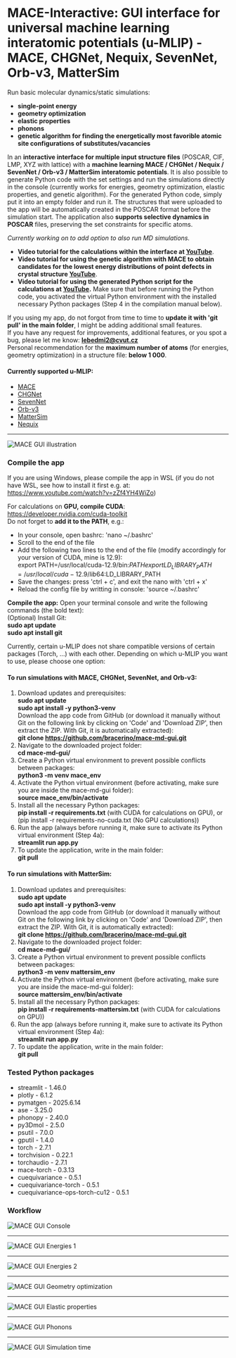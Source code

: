 # MACE-Interactive: GUI interface for universal machine learning interatomic potentials (u-MLIP) - MACE, CHGNet, Nequix, SevenNet, Orb-v3, MatterSim 

Run basic molecular dynamics/static simulations:
- **single-point energy**
- **geometry optimization**
- **elastic properties**
- **phonons**
- **genetic algorithm for finding the energetically most favorible atomic site configurations of substitutes/vacancies**

In an **interactive interface for multiple input structure files** (POSCAR, CIF, LMP, XYZ with lattice) with a **machine learning MACE / CHGNet / Nequix / SevenNet / Orb-v3 / MatterSim interatomic potentials**. It is also possible to generate Python code with the set settings and run the simulations directly in the console (currently works for energies, geometry optimization, elastic properties, and genetic algorithm). For the generated Python code, simply put it into an empty folder and run it. The structures that were uploaded to the app will be automatically created in the POSCAR format before the simulation start. 
The application also **supports selective dynamics in POSCAR** files, preserving the set constraints for specific atoms.

*Currently working on to add option to also run MD simulations.*


- **Video tutorial for the calculations within the interface at [YouTube](https://youtu.be/xh98fQqKXaI?si=m0Hysd9dvZis0any)**.   
- **Video tutorial for using the genetic algorithm with MACE to obtain candidates for the lowest energy distributions of point defects in crystal structure [YouTube](https://youtu.be/SXUsAsatyRQ?si=3MKPwuyHk7AtLNeK)**.   
- **Video tutorial for using the generated Python script for the calculations at [YouTube](https://youtu.be/w6hmvzC2J-8?si=9BYWJuUg7pohL1sw).** Make sure that before running the Python code, you activated the virtual Python environment with the installed necessary Python packages (Step 4 in the compilation manual below).


If you using my app, do not forgot from time to time to **update it with 'git pull' in the main folder**, I might be adding additional small features.   
If you have any request for improvements, additional features, or you spot a bug, please let me know: **lebedmi2@cvut.cz**  
Personal recommendation for the **maximum number of atoms** (for energies, geometry optimization) in a structure file: **below 1 000**. 

#### Currently supported u-MLIP:
- [MACE](https://github.com/ACEsuit/mace)  
- [CHGNet](https://github.com/CederGroupHub/chgnet)  
- [SevenNet](https://github.com/MDIL-SNU/SevenNet)  
- [Orb-v3](https://github.com/orbital-materials/orb-models)  
- [MatterSim](https://github.com/microsoft/mattersim)
- [Nequix](https://github.com/atomicarchitects/nequix)

---
![MACE GUI illustration](images/Mace-1.png)

### **Compile the app**  

If you are using Windows, please compile the app in WSL (if you do not have WSL, see how to install it first e.g. at: https://www.youtube.com/watch?v=zZf4YH4WiZo)  

For calculations on **GPU, compile CUDA**:  
https://developer.nvidia.com/cuda-toolkit  
Do not forget to **add it to the PATH**, e.g.:  
- In your console, open bashrc: 'nano ~/.bashrc'  
- Scroll to the end of the file  
- Add the following two lines to the end of the file (modify accordingly for your version of CUDA, mine is 12.9):  
export PATH=/usr/local/cuda-12.9/bin:$PATH  
export LD_LIBRARY_PATH=/usr/local/cuda-12.9/lib64:$LD_LIBRARY_PATH  
- Save the changes: press 'ctrl + c', and exit the nano with 'ctrl + x'  
- Reload the config file by writting in console: 'source ~/.bashrc'
  


**Compile the app:** Open your terminal console and write the following commands (the bold text):  
(Optional) Install Git:  
      **sudo apt update**  
      **sudo apt install git**    

Currently, certain u-MLIP does not share compatible versions of certain packages (Torch, ...) with each other. Depending on which u-MLIP you want to use, please choose one option: 
#### To run simulations with **MACE, CHGNet, SevenNet, and Orb-v3**:

  1) Download updates and prerequisites:  
     **sudo apt update**  
     **sudo apt install -y python3-venv**  
     Download the app code from GitHub (or download it manually without Git on the following link by clicking on 'Code' and 'Download ZIP', then extract the ZIP. With Git, it is automatically   extracted):  
      **git clone https://github.com/bracerino/mace-md-gui.git**
  3) Navigate to the downloaded project folder:  
      **cd mace-md-gui/**  
  4) Create a Python virtual environment to prevent possible conflicts between packages:  
      **python3 -m venv mace_env**
  5) Activate the Python virtual environment (before activating, make sure you are inside the mace-md-gui folder):  
      **source mace_env/bin/activate**  
  6) Install all the necessary Python packages:  
   **pip install -r requirements.txt** (with CUDA for calculations on GPU), or (pip install -r requirements-no-cuda.txt (No GPU calculations))  
  7) Run the app (always before running it, make sure to activate its Python virtual environment (Step 4a):  
      **streamlit run app.py**
  8) To update the application, write in the main folder:  
      **git pull**

#### To run simulations with **MatterSim**:  
  1) Download updates and prerequisites:  
     **sudo apt update**  
     **sudo apt install -y python3-venv**  
     Download the app code from GitHub (or download it manually without Git on the following link by clicking on 'Code' and 'Download ZIP', then extract the ZIP. With Git, it is automatically   extracted):  
      **git clone https://github.com/bracerino/mace-md-gui.git**
  3) Navigate to the downloaded project folder:  
      **cd mace-md-gui/**  
  4) Create a Python virtual environment to prevent possible conflicts between packages:  
      **python3 -m venv mattersim_env**
  5) Activate the Python virtual environment (before activating, make sure you are inside the mace-md-gui folder):  
      **source mattersim_env/bin/activate**  
  6) Install all the necessary Python packages:  
   **pip install -r requirements-mattersim.txt** (with CUDA for calculations on GPU))  
  7) Run the app (always before running it, make sure to activate its Python virtual environment (Step 4a):  
      **streamlit run app.py**
  8) To update the application, write in the main folder:  
      **git pull**

 
### **Tested Python packages**  
- streamlit - 1.46.0  
- plotly - 6.1.2  
- pymatgen - 2025.6.14  
- ase - 3.25.0  
- phonopy - 2.40.0  
- py3Dmol - 2.5.0  
- psutil - 7.0.0  
- gputil - 1.4.0  
- torch - 2.7.1  
- torchvision - 0.22.1    
- torchaudio - 2.7.1
- mace-torch - 0.3.13    
- cuequivariance - 0.5.1  
- cuequivariance-torch - 0.5.1  
- cuequivariance-ops-torch-cu12 - 0.5.1  

### **Workflow**

![MACE GUI Console](images/Mace-2.png)

---

![MACE GUI Energies 1](images/Mace-3.png)

---

![MACE GUI Energies 2](images/Mace-4.png)

---

![MACE GUI Geometry optimization](images/Mace-5.png)

---

![MACE GUI Elastic properties](images/Mace-6.png)

---

![MACE GUI Phonons](images/app-4.png)

---

![MACE GUI Simulation time](images/Mace-8.png)
